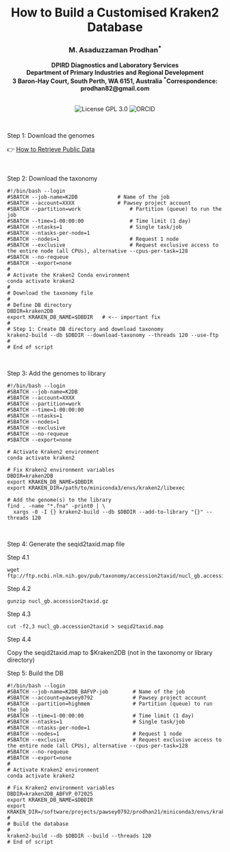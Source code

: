 
<h1 align="center">How to Build a Customised Kraken2 Database</h1>


<h3 align="center">M. Asaduzzaman Prodhan<sup>*</sup> </h3>


<div align="center"><b> DPIRD Diagnostics and Laboratory Services </b></div>


<div align="center"><b> Department of Primary Industries and Regional Development </b></div>


<div align="center"><b> 3 Baron-Hay Court, South Perth, WA 6151, Australia <sup>*</sup>Correspondence: prodhan82@gmail.com </b></div>


<br />


<p align="center">
  <a href="https://github.com/asadprodhan/How-to-automatically-download-reads-from-the-NCBI-SRA/tree/main#GPL-3.0-1-ov-file"><img src="https://img.shields.io/badge/License-GPL%203.0-yellow.svg" alt="License GPL 3.0" style="display: inline-block;"></a>
  <a href="https://orcid.org/0000-0002-1320-3486"><img src="https://img.shields.io/badge/ORCID-green?style=flat-square&logo=ORCID&logoColor=white" alt="ORCID" style="display: inline-block;"></a>
</p>


<br />


Step 1: Download the genomes


👉 [How to Retrieve Public Data](https://github.com/asadprodhan/Practical_Bioinformatics_for_Biologists#chapter-05--how-to-retrieve-public-data)



<br />

Step 2: Download the taxonomy


```
#!/bin/bash --login
#SBATCH --job-name=K2DB       		# Name of the job
#SBATCH --account=XXXX             	# Pawsey project account
#SBATCH --partition=work                # Partition (queue) to run the job
#SBATCH --time=1-00:00:00               # Time limit (1 day)
#SBATCH --ntasks=1                      # Single task/job
#SBATCH --ntasks-per-node=1
#SBATCH --nodes=1                       # Request 1 node
#SBATCH --exclusive                     # Request exclusive access to the entire node (all CPUs), alternative --cpus-per-task=128
#SBATCH --no-requeue
#SBATCH --export=none
#
# Activate the Kraken2 Conda environment
conda activate kraken2
#
# Download the taxonomy file
#
# Define DB directory
DBDIR=kraken2DB
export KRAKEN_DB_NAME=$DBDIR   # <-- important fix
#
# Step 1: Create DB directory and download taxonomy
kraken2-build --db $DBDIR --download-taxonomy --threads 120 --use-ftp
#
# End of script
```

<br />


Step 3: Add the genomes to library


```
#!/bin/bash --login
#SBATCH --job-name=K2DB
#SBATCH --account=XXXX
#SBATCH --partition=work
#SBATCH --time=1-00:00:00
#SBATCH --ntasks=1
#SBATCH --nodes=1
#SBATCH --exclusive
#SBATCH --no-requeue
#SBATCH --export=none

# Activate Kraken2 environment
conda activate kraken2

# Fix Kraken2 environment variables
DBDIR=kraken2DB
export KRAKEN_DB_NAME=$DBDIR
export KRAKEN_DIR=/path/to/miniconda3/envs/kraken2/libexec

# Add the genome(s) to the library
find . -name "*.fna" -print0 | \
  xargs -0 -I {} kraken2-build --db $DBDIR --add-to-library "{}" --threads 120
```

<br />


Step 4: Generate the seqid2taxid.map file


Step 4.1 

```
wget ftp://ftp.ncbi.nlm.nih.gov/pub/taxonomy/accession2taxid/nucl_gb.accession2taxid.gz
```

Step 4.2

```
gunzip nucl_gb.accession2taxid.gz
```

Step 4.3

```
cut -f2,3 nucl_gb.accession2taxid > seqid2taxid.map
```

Step 4.4


Copy the seqid2taxid.map to $Kraken2DB (not in the taxonomy or library directory)
 

Step 5: Build the DB


```
#!/bin/bash --login
#SBATCH --job-name=K2DB_BAFVP-job        # Name of the job
#SBATCH --account=pawsey0792             # Pawsey project account
#SBATCH --partition=highmem              # Partition (queue) to run the job
#SBATCH --time=1-00:00:00                # Time limit (1 day)
#SBATCH --ntasks=1                       # Single task/job
#SBATCH --ntasks-per-node=1
#SBATCH --nodes=1                        # Request 1 node
#SBATCH --exclusive                      # Request exclusive access to the entire node (all CPUs), alternative --cpus-per-task=128
#SBATCH --no-requeue
#SBATCH --export=none
#
# Activate Kraken2 environment
conda activate kraken2

# Fix Kraken2 environment variables
DBDIR=kraken2DB_ABFVP_072025
export KRAKEN_DB_NAME=$DBDIR
export KRAKEN_DIR=/software/projects/pawsey0792/prodhan21/miniconda3/envs/kraken2/libexec
#
# Build the database
#
kraken2-build --db $DBDIR --build --threads 120
# End of script
```


